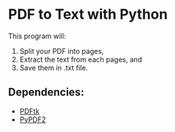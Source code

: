 # PDF to Text with Python


This program will:

1. Split your PDF into pages,
2. Extract the text from each pages, and
3. Save them in .txt file.


## Dependencies:
- [PDFtk](https://www.pdflabs.com/tools/pdftk-the-pdf-toolkit/) 
- [PyPDF2](https://github.com/mstamy2/PyPDF2)


